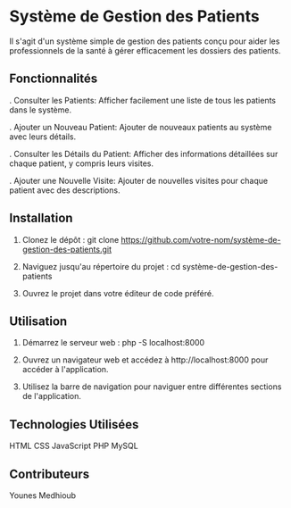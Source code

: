 # Système de Gestion des Patients


Il s'agit d'un système simple de gestion des patients conçu pour aider les professionnels de la santé à gérer efficacement les dossiers des patients.

## Fonctionnalités
. Consulter les Patients: Afficher facilement une liste de tous les patients dans le système.

. Ajouter un Nouveau Patient: Ajouter de nouveaux patients au système avec leurs détails.

. Consulter les Détails du Patient: Afficher des informations détaillées sur chaque patient, y compris leurs visites.

. Ajouter une Nouvelle Visite: Ajouter de nouvelles visites pour chaque patient avec des descriptions.

## Installation
1. Clonez le dépôt :
git clone https://github.com/votre-nom/système-de-gestion-des-patients.git

2. Naviguez jusqu'au répertoire du projet :
cd système-de-gestion-des-patients

3. Ouvrez le projet dans votre éditeur de code préféré.
   
## Utilisation
1. Démarrez le serveur web :
php -S localhost:8000

2. Ouvrez un navigateur web et accédez à http://localhost:8000 pour accéder à l'application.
3. Utilisez la barre de navigation pour naviguer entre différentes sections de l'application.

## Technologies Utilisées
HTML
CSS
JavaScript
PHP
MySQL

## Contributeurs
Younes Medhioub
